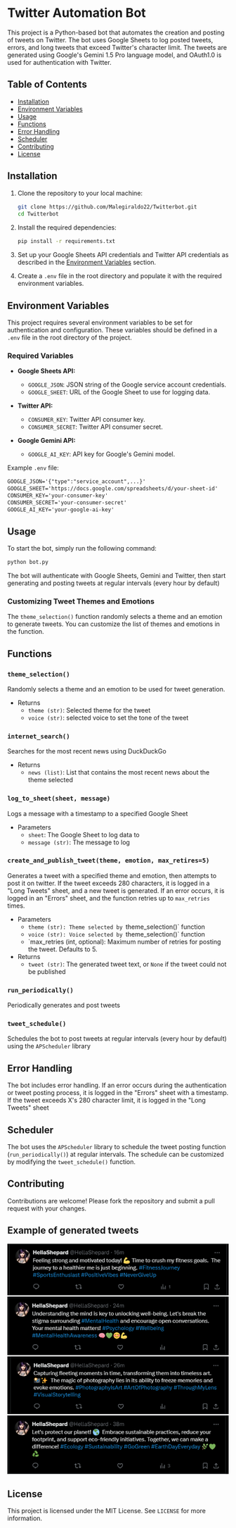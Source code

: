 # Twitter Automation Bot

This project is a Python-based bot that automates the creation and posting of tweets on Twitter. The bot uses Google Sheets to log posted tweets, errors, and long tweets that exceed Twitter's character limit. The tweets are generated using Google's Gemini 1.5 Pro language model, and OAuth1.0 is used for authentication with Twitter.

## Table of Contents

- [Installation](#installation)
- [Environment Variables](#environment-variables)
- [Usage](#usage)
- [Functions](#functions)
- [Error Handling](#error-handling)
- [Scheduler](#scheduler)
- [Contributing](#contributing)
- [License](#License)

## Installation

1. Clone the repository to your local machine:

    ```bash
    git clone https://github.com/Malegiraldo22/Twitterbot.git
    cd Twitterbot
    ```

2. Install the required dependencies:

    ```bash
    pip install -r requirements.txt
    ```

3. Set up your Google Sheets API credentials and Twitter API credentials as described in the [Environment Variables](#environment-variables) section.

4. Create a `.env` file in the root directory and populate it with the required environment variables.

## Environment Variables

This project requires several environment variables to be set for authentication and configuration. These variables should be defined in a `.env` file in the root directory of the project.

### Required Variables

- **Google Sheets API:**
    - `GOOGLE_JSON`: JSON string of the Google service account credentials.
    - `GOOGLE_SHEET`: URL of the Google Sheet to use for logging data.

- **Twitter API:**
    - `CONSUMER_KEY`: Twitter API consumer key.
    - `CONSUMER_SECRET`: Twitter API consumer secret.

- **Google Gemini API:**
    - `GOOGLE_AI_KEY`: API key for Google's Gemini model.

Example `.env` file:

```plaintext
GOOGLE_JSON='{"type":"service_account",...}'
GOOGLE_SHEET='https://docs.google.com/spreadsheets/d/your-sheet-id'
CONSUMER_KEY='your-consumer-key'
CONSUMER_SECRET='your-consumer-secret'
GOOGLE_AI_KEY='your-google-ai-key'
```
## Usage
To start the bot, simply run the following command:
```python
python bot.py
```
The bot will authenticate with Google Sheets, Gemini and Twitter, then start generating and posting tweets at regular intervals (every hour by default)

### Customizing Tweet Themes and Emotions
The `theme_selection()` function randomly selects a theme and an emotion to generate tweets. You can customize the list of themes and emotions in the function.

## Functions
### `theme_selection()`
Randomly selects a theme and an emotion to be used for tweet generation.
* Returns
    * `theme (str)`: Selected theme for the tweet
    * `voice (str)`: selected voice to set the tone of the tweet

### `internet_search()`
Searches for the most recent news using DuckDuckGo
* Returns
    * `news (list)`: List that contains the most recent news about the theme selected

### `log_to_sheet(sheet, message)`
Logs a message with a timestamp to a specified Google Sheet
* Parameters
    * `sheet`: The Google Sheet to log data to
    * `message (str)`: The message to log

### `create_and_publish_tweet(theme, emotion, max_retires=5)`
Generates a tweet with a specified theme and emotion, then attempts to post it on twitter. If the tweet exceeds 280 characters, it is logged in a "Long Tweets" sheet, and a new tweet is generated. If an error occurs, it is logged in an "Errors" sheet, and the function retries up to `max_retries` times.
* Parameters
    * `theme (str): Theme selected by `theme_selection()` function
    * `voice (str): Voice selected by `theme_selection()` function
    * `max_retries (int, optional): Maximum number of retries for posting the tweet. Defaults to 5.
* Returns
    * `tweet (str)`: The generated tweet text, or `None` if the tweet could not be published

### `run_periodically()`
Periodically generates and post tweets

### `tweet_schedule()`
Schedules the bot to post tweets at regular intervals (every hour by default) using the `APScheduler` library

## Error Handling
The bot includes error handling. If an error occurs during the authentication or tweet posting process, it is logged in the "Errors" sheet with a timestamp. If the tweet exceeds X's 280 character limit, it is logged in the "Long Tweets" sheet

## Scheduler
The bot uses the `APScheduler` library to schedule the tweet posting function (`run_periodically()`) at regular intervals. The schedule can be customized by modifying the `tweet_schedule()` function.

## Contributing
Contributions are welcome! Please fork the repository and submit a pull request with your changes.

## Example of generated tweets
![Example tweet](screenshots/Example1.png)
![Example tweet](screenshots/Example2.png)
![Example tweet](screenshots/Example3.png)
![Example tweet](screenshots/Example4.png)

## License

This project is licensed under the MIT License. See `LICENSE` for more information.